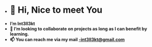 - <h1> 👋 Hi, Nice to meet You </h1>
- <b> I’m Int3ll3kt
- 💞️ I’m looking to collaborate on projects as long as I can benefit by learning.
- 📫 You can reach me via my mail -int3ll3kt@gmail.com

<!---
Int3ll3kt/Int3ll3kt is a ✨ special ✨ repository because its `README.md` (this file) appears on your GitHub profile.
You can click the Preview link to take a look at your changes.
--->
